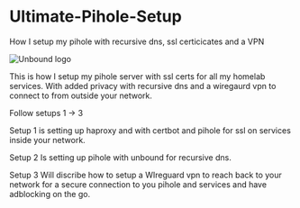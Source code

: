 
# Ultimate-Pihole-Setup
How I setup my pihole with recursive dns, ssl certicicates and a VPN

![Unbound logo](https://user-images.githubusercontent.com/94775329/226184524-b348f075-e84b-4d90-8142-acbaa8cad1c8.png)


This is how I setup my pihole server with ssl certs for all my homelab services.
With added privacy with recursive dns and a wiregaurd vpn to connect to from outside your network.

Follow setups 1 -> 3

Setup 1 is setting up haproxy and with certbot and pihole for ssl on services inside your network.

Setup 2 Is setting up pihole with unbound for recursive dns.

Setup 3 Will discribe how to setup a WIreguard vpn to reach back to your network 
        for a secure connection to you pihole and services and have adblocking on the go.
